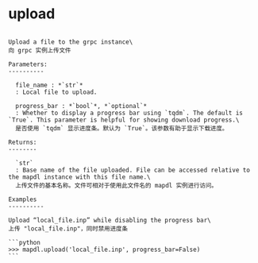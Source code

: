 # upload

````{method} MapdlGrpc.upload(file_name, progress_bar=True)

Upload a file to the grpc instance\
向 grpc 实例上传文件

Parameters:
----------

  file_name : *`str`*
  : Local file to upload.

  progress_bar : *`bool`*, *`optional`*
  : Whether to display a progress bar using `tqdm`. The default is `True`. This parameter is helpful for showing download progress.\
  是否使用 `tqdm` 显示进度条。默认为 `True`。该参数有助于显示下载进度。

Returns:
--------

  `str`
  : Base name of the file uploaded. File can be accessed relative to the mapdl instance with this file name.\
  上传文件的基本名称。文件可相对于使用此文件名的 mapdl 实例进行访问。

Examples
----------

Upload “local_file.inp” while disabling the progress bar\
上传 "local_file.inp"，同时禁用进度条

```python
>>> mapdl.upload('local_file.inp', progress_bar=False)
```








````
